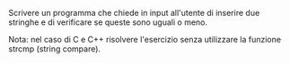 Scrivere un programma che chiede in input all'utente di inserire due stringhe e di verificare se queste sono uguali o meno.

Nota: nel caso di C e C++ risolvere l'esercizio senza utilizzare la funzione strcmp (string compare).